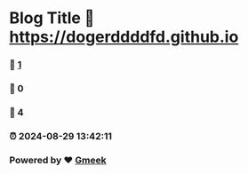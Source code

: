 # Blog Title :link: https://dogerddddfd.github.io 
### :page_facing_up: [1](https://dogerddddfd.github.io/tag.html) 
### :speech_balloon: 0 
### :hibiscus: 4 
### :alarm_clock: 2024-08-29 13:42:11 
### Powered by :heart: [Gmeek](https://github.com/Meekdai/Gmeek)
